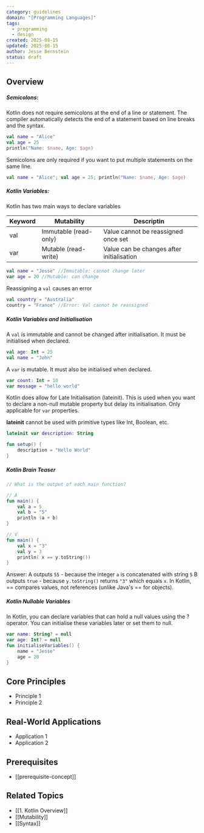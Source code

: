 ```yaml
---
category: guidelines
domain: "[Programming Languages]"
tags:
  - programming
  - design
created: 2025-08-15
updated: 2025-08-15
author: Jesse Bernstein
status: draft
---
```


## Overview

##### **Semicolons:**

Kotlin does not require semicolons at the end of a line or statement. The compiler automatically detects the end of a statement based on line breaks and the syntax.

```Kotlin
val name = "Alice"
val age = 25
println("Name: $name, Age: $age)
```


Semicolons are only required if you want to put multiple statements on the same line.

```Kotlin 
val name = "Alice"; val age = 25; println("Name: $name, Age: $age)
```

##### **Kotlin Variables:**
Kotlin has two main ways to declare variables


| **Keyword** | **Mutability**        | **Descriptin**                            |
| ----------- | --------------------- | ----------------------------------------- |
| val         | Immutable (read-only) | Value cannot be reassigned once set       |
| var         | Mutable (read-write)  | Value can be changes after initialisation |

```Kotlin
val name = "Jesse" //Immutable: cannot change later
var age = 20 //Mutable: can change
```

Reassigning a `val` causes an error
```Kotlin
val country = "Australia"
country = "France" //Error: Val cannot be reassigned
```


##### **Kotlin Variables and Initialisation**

A `val` is immutable and cannot be changed after initialisation. It must be initialised when declared.  
```Kotlin
val age: Int = 25
val name = "John"
```

A `var` is mutable. It must also be initialised when declared.
```Kotlin
var count: Int = 10
var message = "hello world"
```

Kotlin does allow for Late Initialisation (lateinit). This is used when you want to declare a non-null mutable property but delay its initialisation. Only applicable for `var` properties.

**lateinit** cannot be used with primitive types like Int, Boolean, etc.

```Kotlin
lateinit var description: String

fun setup() {
	description = "Hello World"
}
```


##### **Kotlin Brain Teaser**
``` Kotlin
// What is the output of each main function?

// A
fun main() {
	val a = 5
	val b = "5"
	println (a + b)
}

// V
fun main() {
	val x = "3"
	val y = 3
	println( x == y.toString())
}

```

Answer: 
A outputs `55` - because the integer `a` is concatenated with string `5`
B outputs `true` - because `y.toString()` returns `"3"` which equals `x`. In Kotlin, == compares values, not references (unlike Java's == for objects).


##### **Kotlin Nullable Variables**

In Kotlin, you can declare variables that can hold a null values using the ? operator. You can initialise these variables later or set them to null.

```Kotlin
var name: String? = null
var age: Int? = null
fun initialiseVariables() {
	name = "Jesse"
	age = 20
}
```


## Core Principles
- Principle 1
- Principle 2

## Real-World Applications
- Application 1
- Application 2

## Prerequisites
- [[prerequisite-concept]]

## Related Topics
- [[1. Kotlin Overview]]
- [[Mutability]]
- [[Syntax]]

